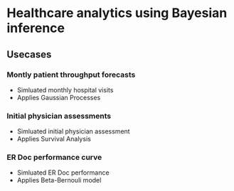 # Healthcare analytics using Bayesian inference

## Usecases
### Montly patient throughput forecasts
* Simluated monthly hospital visits
* Applies Gaussian Processes

### Initial physician assessments
* Simluated initial physician assessment
* Applies Survival Analysis

### ER Doc performance curve
* Simluated ER Doc performance 
* Applies Beta-Bernouli model
